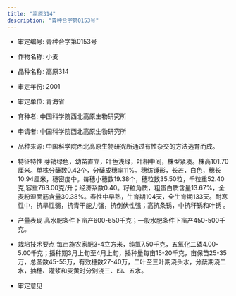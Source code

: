```yaml
---
title: "高原314"
description: "青种合字第0153号"
---
```

* 审定编号:  青种合字第0153号

*  作物名称:  小麦

*  品种名称:  高原314

*  审定年份:  2001

*  审定单位:  青海省

* 育种者:  中国科学院西北高原生物研究所

*  申请者:  中国科学院西北高原生物研究所

*  品种来源:  中国科学院西北高原生物研究所通过有性杂交的方法选育而成。

*  特征特性
芽销绿色，幼苗直立，叶色浅绿，叶相中间，株型紧凑。株高101.70厘米。单株分蘖数0.42个，分蘖成穗率11%。穗纺锤形，长芒，白色，穗长10.94厘米，穗密度中。每穗小穗数19.38个，穗粒数35.50粒，千粒重52.40克,容重763.00克/升；经济系数0.40。籽粒角质，粗蛋白质含量13.67%，全麦粉湿面筋含量30.38%。春性中早熟，生育期104天，全生育期133天。耐寒性中，抗旱性弱，抗青干能力强，抗倒伏性强；高抗条锈，中抗秆锈和叶锈 。

*  产量表现
高水肥条件下亩产600-650千克；一般水肥条件下亩产450-500千克。

*  栽培技术要点
每亩施农家肥3-4立方米，纯氮7.50千克，五氧化二磷4.00-5.00千克；播种期3月上旬至4月上旬，播种量每亩15-20千克，亩保苗25-35万，总茎数45-55万，有效穗数27-40万，二叶至三叶期浇头水，分蘖期浇二水，抽穗、灌浆和麦黄时分别浇三、四、五水。

*  审定意见

